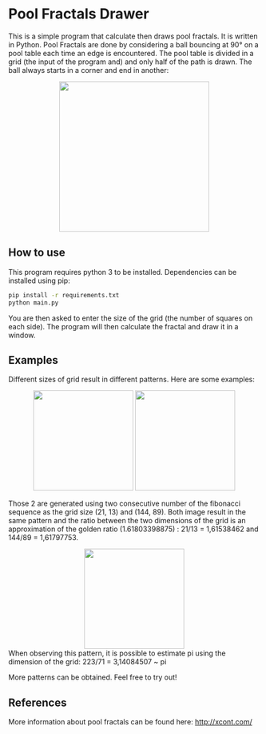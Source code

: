 # Pool Fractals Drawer

This is a simple program that calculate then draws pool fractals. It is written in Python.
Pool Fractals are done by considering a ball bouncing at 90° on a pool table each time an edge is encountered. 
The pool table is divided in a grid (the input of the program and) and only half of the path is drawn.
The ball always starts in a corner and end in another:

<div style="text-align: center;"><img src="https://user-images.githubusercontent.com/35769613/222894221-e2d6b09c-9fc1-4b0d-9484-abe984068733.png" width="300"></div>

## How to use

This program requires python 3 to be installed. Dependencies can be installed using pip:
```bash
pip install -r requirements.txt
python main.py
```
You are then asked to enter the size of the grid (the number of squares on each side).
The program will then calculate the fractal and draw it in a window.

## Examples

Different sizes of grid result in different patterns. Here are some examples:

<div style="text-align: center;">
<img src="https://user-images.githubusercontent.com/35769613/222895332-ba3aa61b-82bd-4358-8b8a-3356a42aac18.png" height="200">
<img src="https://user-images.githubusercontent.com/35769613/222895354-08897310-db1f-44b9-aa8e-f4ae505e41e5.png" height="200">
</div>

Those 2 are generated using two consecutive number of the fibonacci sequence as the grid size (21, 13) and (144, 89).
Both image result in the same pattern and the ratio between the two dimensions of the grid is an approximation of the golden ratio (1.61803398875) : 21/13 = 1,61538462 and 144/89 = 1,61797753.

<div style="text-align: center;">
<img src="https://user-images.githubusercontent.com/35769613/222895524-0bd66e71-f5e5-4c15-9e71-2b3b5c4b06ff.png" height="200">
</div>
When observing this pattern, it is possible to estimate pi using the dimension of the grid: 223/71 = 3,14084507 ~ pi

More patterns can be obtained. Feel free to try out!

## References

More information about pool fractals can be found here: http://xcont.com/